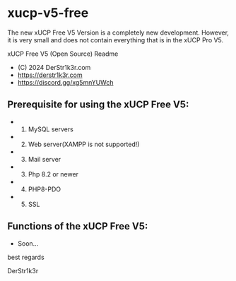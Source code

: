 # xucp-v5-free
The new xUCP Free V5 Version is a completely new development. 
However, it is very small and does not contain everything that is in the xUCP Pro V5.

xUCP Free V5 (Open Source) Readme
*  (C) 2024 DerStr1k3r.com
*  https://derstr1k3r.com
*  https://discord.gg/xg5mnYUWch

## Prerequisite for using the xUCP Free V5:
*  1. MySQL servers
*  2. Web server(XAMPP is not supported!)
*  3. Mail server
*  3. Php 8.2 or newer
*  4. PHP8-PDO
*  5. SSL

## Functions of the xUCP Free V5:
*  Soon...


best regards

DerStr1k3r
